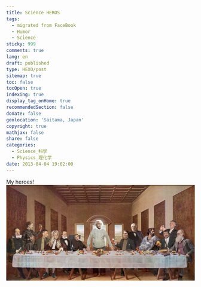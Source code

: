 ```yaml
---
title: Science HEROS
tags:
  - migrated from FaceBook
  - Humor
  - Science
sticky: 999
comments: true
lang: en
draft: published
type: HEXO/post
sitemap: true
toc: false
tocOpen: true
indexing: true
display_tag_onHome: true
recommendedSection: false
donate: false
geolocation: 'Saitama, Japan'
copyright: true
mathjax: false
share: false
categories:
  - Science_科学
  - Physics_理化学
date: 2013-04-04 19:02:00
---
```

 My heroes!
 ![Heros of Science](./Science-HEROS/483795_443497422402798_578537699_n_443497422402798.jpg)